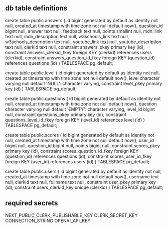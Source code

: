## db table definitions

create table public.answers (
id bigint generated by default as identity not null,
created_at timestamp with time zone not null default now(),
question_id bigint null,
answer text null,
feedback text null,
points smallint null,
mdn_link text null,
mdn_description text null,
w3schools_link text null,
w3schools_description text null,
youtube_link text null,
youtube_description text null,
clerkid text null,
constraint answers_pkey primary key (id),
constraint answers_clerkid_fkey foreign KEY (clerkid) references users (clerkid),
constraint answers_question_id_fkey foreign KEY (question_id) references questions (id)
) TABLESPACE pg_default;

create table public.level (
id bigint generated by default as identity not null,
created_at timestamp with time zone not null default now(),
level character varying null default 'NULL'::character varying,
constraint level_pkey primary key (id)
) TABLESPACE pg_default;

create table public.questions (
id bigint generated by default as identity not null,
created_at timestamp with time zone not null default now(),
question character varying null default 'EMPTY'::character varying,
level_id bigint null,
constraint questions_pkey primary key (id),
constraint questions_level_id_fkey foreign KEY (level_id) references level (id)
) TABLESPACE pg_default;

create table public.scores (
id bigint generated by default as identity not null,
created_at timestamp with time zone not null default now(),
user_id bigint null,
question_id bigint null,
points bigint null,
constraint scores_pkey primary key (id),
constraint scores_question_id_fkey foreign KEY (question_id) references questions (id),
constraint scores_user_id_fkey foreign KEY (user_id) references users (id)
) TABLESPACE pg_default;

create table public.users (
id bigint generated by default as identity not null,
created_at timestamp with time zone not null default now(),
username text null,
clerkid text null,
fullname text null,
constraint user_pkey primary key (id),
constraint users_clerkid_key unique (clerkid)
) TABLESPACE pg_default;

## required secrets

NEXT_PUBLIC_CLERK_PUBLISHABLE_KEY
CLERK_SECRET_KEY
CONNECTION_STRING
OPENAI_API_KEY
